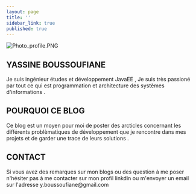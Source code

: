 ```yaml
---
layout: page
title: ''
sidebar_link: true
published: true
---
```


![Photo_profile.PNG]({{site.baseurl}}/Photo_profile.PNG)

## YASSINE BOUSSOUFIANE

<p class="message">
 Je suis ingénieur études et développement JavaEE , Je suis très passioné par tout ce qui est programmation et architecture des systèmes d'informations .
</p>

## POURQUOI CE BLOG 

<p class="message">
Ce blog est un moyen pour moi de poster des arcticles concernant les différents problèmatiques de développement  que je rencontre dans mes projets et de garder une trace de leurs solutions .
</p>

## CONTACT 

<p class="message">
Si vous avez des remarques sur mon blogs ou des question à me poser n'hésiter pas à me contacter sur mon profil linkdin ou m'envoyer un email sur l'adresse y.boussoufiane@gmail.com
</p>



